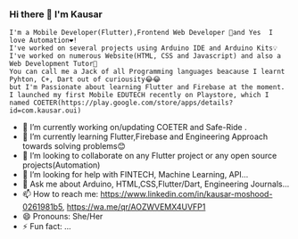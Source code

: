 ### Hi there 👋 I'm Kausar
    I'm a Mobile Developer(Flutter),Frontend Web Developer 🤗and Yes  I love Automation❤!
    I've worked on several projects using Arduino IDE and Arduino Kits💡
    I've worked on numerous Website(HTML, CSS and Javascript) and also a Web Development Tutor🎀
    You can call me a Jack of all Programming languages beacause I learnt Pyhton, C+, Dart out of curiousity😂😂 
    but I'm Passionate about learning Flutter and Firebase at the moment.
    I launched my first Mobile EDUTECH recently on Playstore, which I named COETER(https://play.google.com/store/apps/details?id=com.kausar.oui)
- 🔭 I’m currently working on/updating  COETER and Safe-Ride .
- 🌱 I’m currently learning Flutter,Firebase and Engineering Approach towards solving problems😊
- 👯 I’m looking to collaborate on any Flutter project or any open source projects(Automation)
- 🤔 I’m looking for help with FINTECH, Machine Learning, API...
- 💬 Ask me about Arduino, HTML,CSS,Flutter/Dart, Engineering Journals...
- 📫 How to reach me: https://www.linkedin.com/in/kausar-moshood-0261981b5, https://wa.me/qr/AOZWVEMX4UVFP1
- 😄 Pronouns: She/Her
- ⚡ Fun fact: ...
    
